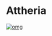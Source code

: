 # Attheria
[![omg](https://cdn.discordapp.com/attachments/1093911928495149170/1121096538735788122/FzJ4Hm-WwAAQ7Zp.png)](https://www.youtube.com/watch?v=QOhmcbfwxnA)
